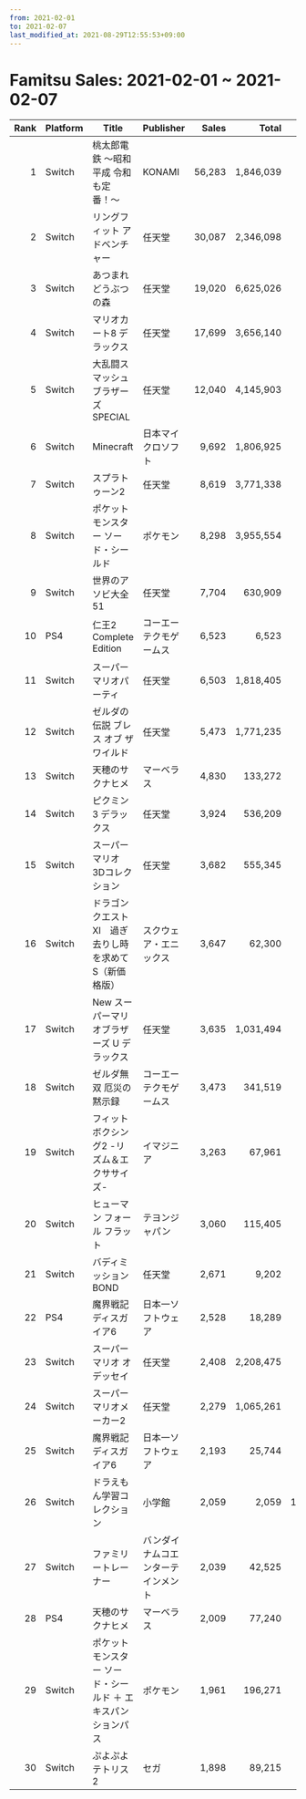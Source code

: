```yaml
---
from: 2021-02-01
to: 2021-02-07
last_modified_at: 2021-08-29T12:55:53+09:00
---
```

# Famitsu Sales: 2021-02-01 ~ 2021-02-07
| Rank | Platform | Title | Publisher | Sales | Total | Rate | New |
| -: | -- | -- | -- | -: | -: | -: | -- |
| 1 | Switch | 桃太郎電鉄 〜昭和 平成 令和も定番！〜 | KONAMI | 56,283 | 1,846,039 | 20% |  |
| 2 | Switch | リングフィット アドベンチャー | 任天堂 | 30,087 | 2,346,098 | 20% |  |
| 3 | Switch | あつまれ どうぶつの森 | 任天堂 | 19,020 | 6,625,026 | 20% |  |
| 4 | Switch | マリオカート8 デラックス | 任天堂 | 17,699 | 3,656,140 | 20% |  |
| 5 | Switch | 大乱闘スマッシュブラザーズ SPECIAL | 任天堂 | 12,040 | 4,145,903 | 20% |  |
| 6 | Switch | Minecraft | 日本マイクロソフト | 9,692 | 1,806,925 | 20% |  |
| 7 | Switch | スプラトゥーン2 | 任天堂 | 8,619 | 3,771,338 | 20% |  |
| 8 | Switch | ポケットモンスター ソード・シールド | ポケモン | 8,298 | 3,955,554 | 20% |  |
| 9 | Switch | 世界のアソビ大全51 | 任天堂 | 7,704 | 630,909 | 20% |  |
| 10 | PS4 | 仁王2 Complete Edition | コーエーテクモゲームス | 6,523 | 6,523 | 40% | **New** |
| 11 | Switch | スーパー マリオパーティ | 任天堂 | 6,503 | 1,818,405 | 20% |  |
| 12 | Switch | ゼルダの伝説 ブレス オブ ザ ワイルド | 任天堂 | 5,473 | 1,771,235 | 20% |  |
| 13 | Switch | 天穂のサクナヒメ | マーベラス | 4,830 | 133,272 | 20% |  |
| 14 | Switch | ピクミン3 デラックス | 任天堂 | 3,924 | 536,209 | 20% |  |
| 15 | Switch | スーパーマリオ 3Dコレクション | 任天堂 | 3,682 | 555,345 | 20% |  |
| 16 | Switch | ドラゴンクエストXI　過ぎ去りし時を求めて S（新価格版） | スクウェア・エニックス | 3,647 | 62,300 | 20% |  |
| 17 | Switch | New スーパーマリオブラザーズ U デラックス | 任天堂 | 3,635 | 1,031,494 | 20% |  |
| 18 | Switch | ゼルダ無双 厄災の黙示録 | コーエーテクモゲームス | 3,473 | 341,519 | 20% |  |
| 19 | Switch | フィットボクシング2 -リズム＆エクササイズ- | イマジニア | 3,263 | 67,961 | 20% |  |
| 20 | Switch | ヒューマン フォール フラット | テヨンジャパン | 3,060 | 115,405 | 20% |  |
| 21 | Switch | バディミッション BOND | 任天堂 | 2,671 | 9,202 | 60% |  |
| 22 | PS4 | 魔界戦記ディスガイア6 | 日本一ソフトウェア | 2,528 | 18,289 | 40% |  |
| 23 | Switch | スーパーマリオ オデッセイ | 任天堂 | 2,408 | 2,208,475 | 20% |  |
| 24 | Switch | スーパーマリオメーカー2 | 任天堂 | 2,279 | 1,065,261 | 20% |  |
| 25 | Switch | 魔界戦記ディスガイア6 | 日本一ソフトウェア | 2,193 | 25,744 | 20% |  |
| 26 | Switch | ドラえもん学習コレクション | 小学館 | 2,059 | 2,059 | 100% | **New** |
| 27 | Switch | ファミリートレーナー | バンダイナムコエンターテインメント | 2,039 | 42,525 | 60% |  |
| 28 | PS4 | 天穂のサクナヒメ | マーベラス | 2,009 | 77,240 | 20% |  |
| 29 | Switch | ポケットモンスター ソード・シールド ＋ エキスパンションパス | ポケモン | 1,961 | 196,271 | 20% |  |
| 30 | Switch | ぷよぷよテトリス2 | セガ | 1,898 | 89,215 | 20% |  |
